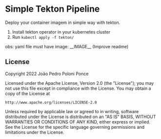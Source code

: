# Simple Tekton Pipeline

Deploy your container imagem in simple way with tekton.

1. Install tekton operator in your kubernetes cluster
2. Run `kubectl apply -f tekton/`

obs: yaml file must have image: \_\_IMAGE__ (Improve readme)

## License

Copyright 2022 João Pedro Poloni Ponce

Licensed under the Apache License, Version 2.0 (the "License");
you may not use this file except in compliance with the License.
You may obtain a copy of the License at

    http://www.apache.org/licenses/LICENSE-2.0

Unless required by applicable law or agreed to in writing, software
distributed under the License is distributed on an "AS IS" BASIS,
WITHOUT WARRANTIES OR CONDITIONS OF ANY KIND, either express or implied.
See the License for the specific language governing permissions and
limitations under the License.